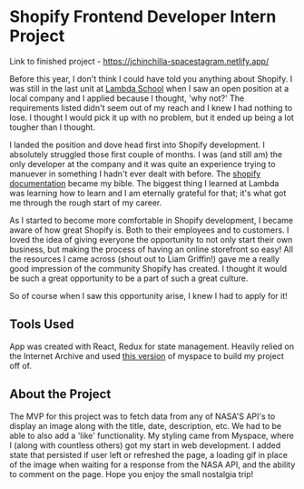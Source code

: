 # Shopify Frontend Developer Intern Project

Link to finished project - https://jchinchilla-spacestagram.netlify.app/

Before this year, I don't think I could have told you anything about Shopify. I was still in the last unit at [Lambda School](https://lambdaschool.com/) when I saw an open position at a local company and I applied because I thought, 'why not?' The requirements listed didn't seem out of my reach and I knew I had nothing to lose. I thought I would pick it up with no problem, but it ended up being a lot tougher than I thought.

I landed the position and dove head first into Shopify development. I absolutely struggled those first couple of months. I was (and still am) the only developer at the company and it was quite an experience trying to manuever in something I hadn't ever dealt with before. The [shopify documentation](https://shopify.dev/api/liquid) became my bible. The biggest thing I learned at Lambda was learning how to learn and I am eternally grateful for that; it's what got me through the rough start of my career.

As I started to become more comfortable in Shopify development, I became aware of how great Shopify is. Both to their employees and to customers. I loved the idea of giving everyone the opportunity to not only start their own business, but making the process of having an online storefront so easy! All the resources I came across (shout out to Liam Griffin!) gave me a really good impression of the community Shopify has created. I thought it would be such a great opportunity to be a part of such a great culture.

So of course when I saw this opportunity arise, I knew I had to apply for it!

## Tools Used

App was created with React, Redux for state management. Heavily relied on the Internet Archive and used [this version](https://web.archive.org/web/20060311153235/http://www.myspace.com/Tom) of myspace to build my project off of.

## About the Project

The MVP for this project was to fetch data from any of NASA'S API's to display an image along with the title, date, description, etc. We had to be able to also add a 'like' functionality. My styling came from Myspace, where I (along with countless others) got my start in web development. I added state that persisted if user left or refreshed the page, a loading gif in place of the image when waiting for a response from the NASA API, and the ability to comment on the page. Hope you enjoy the small nostalgia trip!

